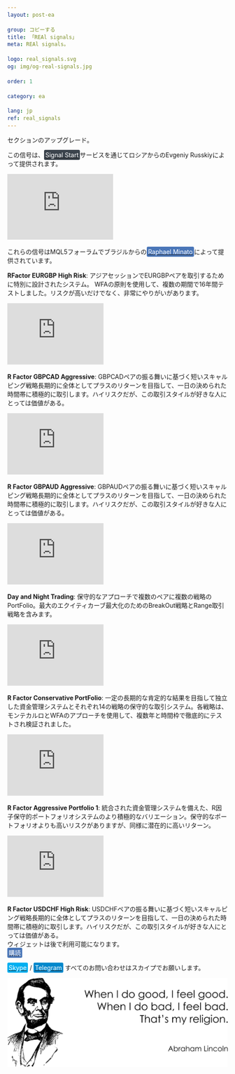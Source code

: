 ```yaml
---
layout: post-ea

group: コピーする
title: 「REAl signals」
meta: REAl signals。

logo: real_signals.svg
og: img/og-real-signals.jpg

order: 1

category: ea

lang: jp
ref: real_signals
---
```


セクションのアップグレード。

この信号は、<a href="https://www.signalstart.com/analysis/pipspool/50865" target="_blank"><span style="background-color:#3b434c; color:white; padding:3px; border-radius: 3px">Signal Start</span></a>サービスを通じてロシアからのEvgeniy Russkiyによって提供されます。
<iframe frameborder="0" width="242" height="150" src="https://www.signalstart.com/ja/widgets/1/50865?colors=578EBE,FFFFFF,004782"></iframe>

これらの信号はMQL5フォーラムでブラジルからの<a href="https://www.mql5.com/ja/users/johnmacknamara" target="_blank"><span style="background-color:#4a76b8; color:white; padding:3px; border-radius: 3px">Raphael Minato</span></a>によって提供されています。

**RFactor EURGBP High Risk**: アジアセッションでEURGBPペアを取引するために特別に設計されたシステム。 WFAの原則を使用して、複数の期間で16年間テストしました。リスクが高いだけでなく、非常にやりがいがあります。  
<iframe frameborder="0" width="220" height="140" src="https://www.mql5.com/ja/signals/widget/signal/3ps8"></iframe>

**R Factor GBPCAD Aggressive**: GBPCADペアの振る舞いに基づく短いスキャルピング戦略長期的に全体としてプラスのリターンを目指して、一日の決められた時間帯に積極的に取引します。ハイリスクだが、この取引スタイルが好きな人にとっては価値がある。  
<iframe frameborder="0" width="220" height="140" src="https://www.mql5.com/ja/signals/widget/signal/3qz7"></iframe>

**R Factor GBPAUD Aggressive**: GBPAUDペアの振る舞いに基づく短いスキャルピング戦略長期的に全体としてプラスのリターンを目指して、一日の決められた時間帯に積極的に取引します。ハイリスクだが、この取引スタイルが好きな人にとっては価値がある。  
<iframe frameborder="0" width="220" height="140" src="https://www.mql5.com/ja/signals/widget/signal/3rvu"></iframe>

**Day and Night Trading**: 保守的なアプローチで複数のペアに複数の戦略のPortFolio。最大のエクイティカーブ最大化のためのBreakOut戦略とRange取引戦略を含みます。  
<iframe frameborder="0" width="220" height="140" src="https://www.mql5.com/ja/signals/widget/signal/3ps9"></iframe>

**R Factor Conservative PortFolio**: 一定の長期的な肯定的な結果を目指して独立した資金管理システムとそれぞれ14の戦略の保守的な取引システム。各戦略は、モンテカルロとWFAのアプローチを使用して、複数年と時間枠で徹底的にテストされ検証されました。  
<iframe frameborder="0" width="220" height="140" src="https://www.mql5.com/ja/signals/widget/signal/3psa"></iframe>

**R Factor Aggressive Portfolio 1**: 統合された資金管理システムを備えた、R因子保守的ポートフォリオシステムのより積極的なバリエーション。保守的なポートフォリオよりも高いリスクがありますが、同様に潜在的に高いリターン。  
<iframe frameborder="0" width="220" height="140" src="https://www.mql5.com/ja/signals/widget/signal/3psb"></iframe>

**R Factor USDCHF High Risk**: USDCHFペアの振る舞いに基づく短いスキャルピング戦略長期的に全体としてプラスのリターンを目指して、一日の決められた時間帯に積極的に取引します。ハイリスクだが、この取引スタイルが好きな人にとっては価値がある。   
ウィジェットは後で利用可能になります。    
<a href="https://www.mql5.com/ja/signals/530561" target="_blank"><span style="background-color:#4a76b8; color:white; padding:3px; border-radius: 3px">購読</span></a>

<a href="skype:chutkoy89?call" target="_blank"><span style="background-color:#00aff0; color:white; padding:3px; border-radius: 3px">Skype</span></a> / <a href="https://t.me/chutkoy" target="_blank"><span style="background-color:#0088cc; color:white; padding:3px; border-radius: 3px">Telegram</span></a> すべてのお問い合わせはスカイプでお願いします。</a>

<a data-fancybox="gallery" href="/img/programming/Lincoln.png"><img src="/img/programming/Lincoln.png" alt=""></a>
